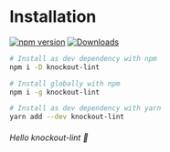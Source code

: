 # Installation

[![npm version](https://img.shields.io/npm/v/knockout-lint.svg)](https://www.npmjs.com/package/knockout-lint)
[![Downloads](https://img.shields.io/npm/dm/knockout-lint.svg)](https://www.npmjs.com/package/knockout-lint)

```bash
# Install as dev dependency with npm
npm i -D knockout-lint

# Install globally with npm
npm i -g knockout-lint

# Install as dev dependency with yarn
yarn add --dev knockout-lint
```

###### Hello knockout-lint 👋
